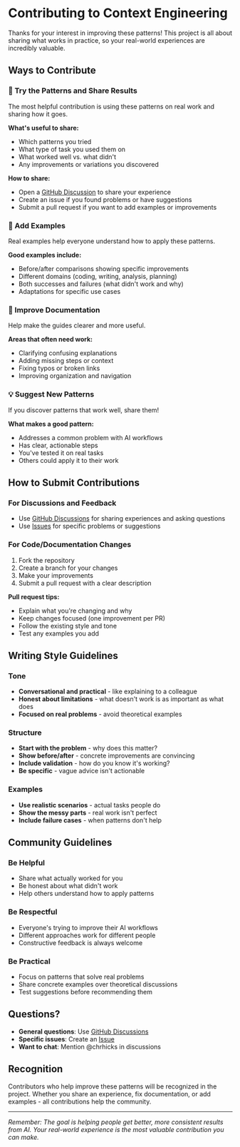# Contributing to Context Engineering

Thanks for your interest in improving these patterns! This project is all about sharing what works in practice, so your real-world experiences are incredibly valuable.

## Ways to Contribute

### 🧪 Try the Patterns and Share Results
The most helpful contribution is using these patterns on real work and sharing how it goes.

**What's useful to share:**
- Which patterns you tried
- What type of task you used them on
- What worked well vs. what didn't
- Any improvements or variations you discovered

**How to share:**
- Open a [GitHub Discussion](../../discussions) to share your experience
- Create an issue if you found problems or have suggestions
- Submit a pull request if you want to add examples or improvements

### 📝 Add Examples
Real examples help everyone understand how to apply these patterns.

**Good examples include:**
- Before/after comparisons showing specific improvements
- Different domains (coding, writing, analysis, planning)
- Both successes and failures (what didn't work and why)
- Adaptations for specific use cases

### 🔧 Improve Documentation
Help make the guides clearer and more useful.

**Areas that often need work:**
- Clarifying confusing explanations
- Adding missing steps or context
- Fixing typos or broken links
- Improving organization and navigation

### 💡 Suggest New Patterns
If you discover patterns that work well, share them!

**What makes a good pattern:**
- Addresses a common problem with AI workflows
- Has clear, actionable steps
- You've tested it on real tasks
- Others could apply it to their work

## How to Submit Contributions

### For Discussions and Feedback
- Use [GitHub Discussions](../../discussions) for sharing experiences and asking questions
- Use [Issues](../../issues) for specific problems or suggestions

### For Code/Documentation Changes
1. Fork the repository
2. Create a branch for your changes
3. Make your improvements
4. Submit a pull request with a clear description

**Pull request tips:**
- Explain what you're changing and why
- Keep changes focused (one improvement per PR)
- Follow the existing style and tone
- Test any examples you add

## Writing Style Guidelines

### Tone
- **Conversational and practical** - like explaining to a colleague
- **Honest about limitations** - what doesn't work is as important as what does
- **Focused on real problems** - avoid theoretical examples

### Structure
- **Start with the problem** - why does this matter?
- **Show before/after** - concrete improvements are convincing
- **Include validation** - how do you know it's working?
- **Be specific** - vague advice isn't actionable

### Examples
- **Use realistic scenarios** - actual tasks people do
- **Show the messy parts** - real work isn't perfect
- **Include failure cases** - when patterns don't help

## Community Guidelines

### Be Helpful
- Share what actually worked for you
- Be honest about what didn't work
- Help others understand how to apply patterns

### Be Respectful
- Everyone's trying to improve their AI workflows
- Different approaches work for different people
- Constructive feedback is always welcome

### Be Practical
- Focus on patterns that solve real problems
- Share concrete examples over theoretical discussions
- Test suggestions before recommending them

## Questions?

- **General questions**: Use [GitHub Discussions](../../discussions)
- **Specific issues**: Create an [Issue](../../issues)
- **Want to chat**: Mention @chrhicks in discussions

## Recognition

Contributors who help improve these patterns will be recognized in the project. Whether you share an experience, fix documentation, or add examples - all contributions help the community.

---

*Remember: The goal is helping people get better, more consistent results from AI. Your real-world experience is the most valuable contribution you can make.*